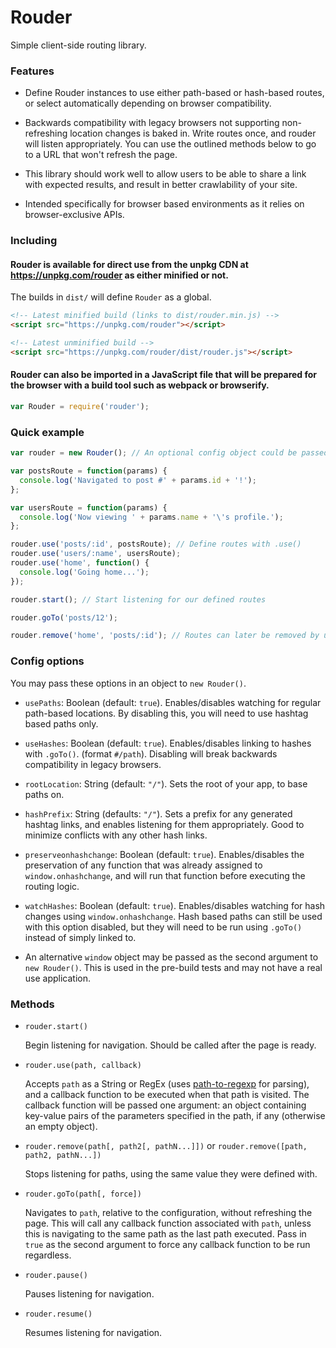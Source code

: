 # Rouder

Simple client-side routing library.

### Features

- Define Rouder instances to use either path-based or hash-based routes, or select automatically depending on browser compatibility.

- Backwards compatibility with legacy browsers not supporting non-refreshing location changes is baked in. Write routes once, and rouder will listen appropriately. You can use the outlined methods below to go to a URL that won't refresh the page.

- This library should work well to allow users to be able to share a link with expected results, and result in better crawlability of your site.

- Intended specifically for browser based environments as it relies on browser-exclusive APIs.

### Including

#### Rouder is available for direct use from the unpkg CDN at https://unpkg.com/rouder as either minified or not.

The builds in `dist/` will define `Rouder` as a global.

```html
<!-- Latest minified build (links to dist/rouder.min.js) -->
<script src="https://unpkg.com/rouder"></script>

<!-- Latest unminified build -->
<script src="https://unpkg.com/rouder/dist/rouder.js"></script>
```

#### Rouder can also be imported in a JavaScript file that will be prepared for the browser with a build tool such as webpack or browserify.

```js
var Rouder = require('rouder');
```

### Quick example

```js
var rouder = new Rouder(); // An optional config object could be passed here

var postsRoute = function(params) {
  console.log('Navigated to post #' + params.id + '!');
};

var usersRoute = function(params) {
  console.log('Now viewing ' + params.name + '\'s profile.');
};

rouder.use('posts/:id', postsRoute); // Define routes with .use()
rouder.use('users/:name', usersRoute);
rouder.use('home', function() {
  console.log('Going home...');
});

rouder.start(); // Start listening for our defined routes

rouder.goTo('posts/12');

rouder.remove('home', 'posts/:id'); // Routes can later be removed by using the same path they were defined with
```

### Config options

  You may pass these options in an object to `new Rouder()`.

- `usePaths`: Boolean (default: `true`). Enables/disables watching for regular path-based locations. By disabling this, you will need to use hashtag based paths only.

- `useHashes`: Boolean (default: `true`). Enables/disables linking to hashes with `.goTo()`. (format `#/path`). Disabling will break backwards compatibility in legacy browsers.

- `rootLocation`: String (default: `"/"`). Sets the root of your app, to base paths on.

- `hashPrefix`: String (defaults: `"/"`). Sets a prefix for any generated hashtag links, and enables listening for them appropriately. Good to minimize conflicts with any other hash links.

- `preserveonhashchange`: Boolean (default: `true`). Enables/disables the preservation of any function that was already assigned to `window.onhashchange`, and will run that function before executing the routing logic.

- `watchHashes`: Boolean (default: `true`). Enables/disables watching for hash changes using `window.onhashchange`. Hash based paths can still be used with this option disabled, but they will need to be run using `.goTo()` instead of simply linked to.

- An alternative `window` object may be passed as the second argument to `new Rouder()`. This is used in the pre-build tests and may not have a real use application.

### Methods

- `rouder.start()`

  Begin listening for navigation. Should be called after the page is ready.

- `rouder.use(path, callback)`

  Accepts `path` as a String or RegEx (uses [path-to-regexp](https://www.npmjs.com/package/path-to-regexp) for parsing), and a callback function to be executed when that path is visited. The callback function will be passed one argument: an object containing key-value pairs of the parameters specified in the path, if any (otherwise an empty object).

- `rouder.remove(path[, path2[, pathN...]])` or `rouder.remove([path, path2, pathN...])`

  Stops listening for paths, using the same value they were defined with.

- `rouder.goTo(path[, force])`

  Navigates to `path`, relative to the configuration, without refreshing the page. This will call any callback function associated with `path`, unless this is navigating to the same path as the last path executed. Pass in `true` as the second argument to force any callback function to be run regardless.

- `rouder.pause()`

  Pauses listening for navigation.

- `rouder.resume()`

  Resumes listening for navigation.
